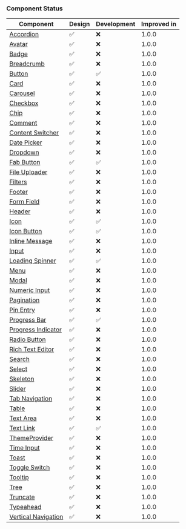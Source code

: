 ### Component Status

| Component                                                             | Design | Development | Improved in |
| --------------------------------------------------------------------- | ------ | ----------- | ----------- |
| [Accordion](/docs/components-accordion--overview)                     | ✅     | ❌          | 1.0.0       |
| [Avatar](/docs/components-avatar--overview)                           | ✅     | ❌          | 1.0.0       |
| [Badge](/docs/components-badge--overview)                             | ✅     | ❌          | 1.0.0       |
| [Breadcrumb](/docs/components-breadcrumb--overview)                   | ✅     | ❌          | 1.0.0       |
| [Button](/docs/components-button--overview)                           | ✅     | ✅          | 1.0.0       |
| [Card](/docs/components-card--overview)                               | ✅     | ❌          | 1.0.0       |
| [Carousel](/docs/components-carousel--overview)                       | ✅     | ❌          | 1.0.0       |
| [Checkbox](/docs/components-checkbox--overview)                       | ✅     | ❌          | 1.0.0       |
| [Chip](/docs/components-chip--overview)                               | ✅     | ❌          | 1.0.0       |
| [Comment](/docs/components-comment--overview)                         | ✅     | ❌          | 1.0.0       |
| [Content Switcher](/docs/components-content-switcher--overview)       | ✅     | ❌          | 1.0.0       |
| [Date Picker](/docs/components-date-picker--overview)                 | ✅     | ❌          | 1.0.0       |
| [Dropdown](/docs/components-dropdown--overview)                       | ✅     | ❌          | 1.0.0       |
| [Fab Button](/docs/components-fab-button--overview)                   | ✅     | ✅          | 1.0.0       |
| [File Uploader](/docs/components-file-uploader--overview)             | ✅     | ❌          | 1.0.0       |
| [Filters](/docs/components-filters--overview)                         | ✅     | ❌          | 1.0.0       |
| [Footer](/docs/components-footer--overview)                           | ✅     | ❌          | 1.0.0       |
| [Form Field](/docs/components-form-field--overview)                   | ✅     | ❌          | 1.0.0       |
| [Header](/docs/components-header--overview)                           | ✅     | ❌          | 1.0.0       |
| [Icon](/docs/components-icon--overview)                               | ✅     | ✅          | 1.0.0       |
| [Icon Button](/docs/components-icon-button--overview)                 | ✅     | ✅          | 1.0.0       |
| [Inline Message](/docs/components-inline-message--overview)           | ✅     | ❌          | 1.0.0       |
| [Input](/docs/components-input--overview)                             | ✅     | ❌          | 1.0.0       |
| [Loading Spinner](/docs/components-loading-spinner--overview)         | ✅     | ✅          | 1.0.0       |
| [Menu](/docs/components-menu--overview)                               | ✅     | ❌          | 1.0.0       |
| [Modal](/docs/components-modal--overview)                             | ✅     | ❌          | 1.0.0       |
| [Numeric Input](/docs/components-numeric-input--overview)             | ✅     | ❌          | 1.0.0       |
| [Pagination](/docs/components-pagination--overview)                   | ✅     | ❌          | 1.0.0       |
| [Pin Entry](/docs/components-pin-entry--overview)                     | ✅     | ❌          | 1.0.0       |
| [Progress Bar](/docs/components-progress-bar--overview)               | ✅     | ✅          | 1.0.0       |
| [Progress Indicator](/docs/components-progress-indicator--overview)   | ✅     | ❌          | 1.0.0       |
| [Radio Button](/docs/components-radio-button--overview)               | ✅     | ❌          | 1.0.0       |
| [Rich Text Editor ](/docs/components-rich-text-editor--overview)      | ✅     | ❌          | 1.0.0       |
| [Search](/docs/components-search--overview)                           | ✅     | ❌          | 1.0.0       |
| [Select](/docs/components-select--overview)                           | ✅     | ❌          | 1.0.0       |
| [Skeleton](/docs/components-skeleton--overview)                       | ✅     | ❌          | 1.0.0       |
| [Slider](/docs/components-slider--overview)                           | ✅     | ❌          | 1.0.0       |
| [Tab Navigation](/docs/components-tab-navigation--overview)           | ✅     | ❌          | 1.0.0       |
| [Table](/docs/components-table--overview)                             | ✅     | ❌          | 1.0.0       |
| [Text Area](/docs/components-text-area--overview)                     | ✅     | ❌          | 1.0.0       |
| [Text Link](/docs/components-text-link--overview)                     | ✅     | ✅          | 1.0.0       |
| [ThemeProvider](/docs/components-theme-provider--overview)            | ✅     | ❌          | 1.0.0       |
| [Time Input](/docs/components-time-input--overview)                   | ✅     | ❌          | 1.0.0       |
| [Toast](/docs/components-toast--overview)                             | ✅     | ❌          | 1.0.0       |
| [Toggle Switch](/docs/components-toggle-switch--overview)             | ✅     | ❌          | 1.0.0       |
| [Tooltip](/docs/components-tooltip--overview)                         | ✅     | ❌          | 1.0.0       |
| [Tree](/docs/components-tree--overview)                               | ✅     | ❌          | 1.0.0       |
| [Truncate](/docs/components-truncate--overview)                       | ✅     | ❌          | 1.0.0       |
| [Typeahead](/docs/components-typeahead--overview)                     | ✅     | ❌          | 1.0.0       |
| [Vertical Navigation](/docs/components-vertical-navigation--overview) | ✅     | ❌          | 1.0.0       |

